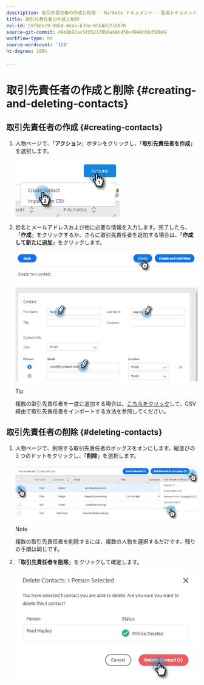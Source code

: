 ```yaml
---
description: 取引先責任者の作成と削除 - Marketo ドキュメント - 製品ドキュメント
title: 取引先責任者の作成と削除
exl-id: 59fb0ec9-9bb4-4eae-b3de-8564d371b970
source-git-commit: d9b8b92ac5f051178b8eb9b450c4949b56d50b99
workflow-type: ht
source-wordcount: '120'
ht-degree: 100%

---
```


# 取引先責任者の作成と削除 {#creating-and-deleting-contacts}

## 取引先責任者の作成 {#creating-contacts}

1. 人物ページで、「**アクション**」ボタンをクリックし、「**取引先責任者を作成**」を選択します。

   ![](assets/creating-and-deleting-contacts-1.png)

1. 姓名とメールアドレスおよび他に必要な情報を入力します。完了したら、「**作成**」をクリックするか、さらに取引先責任者を追加する場合は、「**作成して新たに追加**」をクリックします。

   ![](assets/creating-and-deleting-contacts-2.png)

   >[!TIP]
   >
   >複数の取引先責任者を一度に追加する場合は、[こちらをクリック](/help/marketo/product-docs/marketo-sales-insight/actions/people/managing-contacts/import-contacts-via-csv.md)して、CSV 経由で取引先責任者をインポートする方法を参照してください。

## 取引先責任者の削除 {#deleting-contacts}

1. 人物ページで、削除する取引先責任者のボックスをオンにします。縦並びの 3 つのドットをクリックし、「**削除**」を選択します。

   ![](assets/creating-and-deleting-contacts-3.png)

   >[!NOTE]
   >
   >複数の取引先責任者を削除するには、複数の人物を選択するだけです。残りの手順は同じです。

1. 「**取引先責任者を削除**」をクリックして確定します。

   ![](assets/creating-and-deleting-contacts-4.png)
